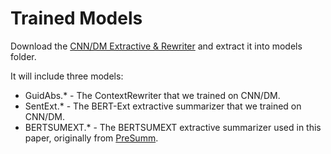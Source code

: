# Trained Models

Download the [CNN/DM Extractive & Rewriter](https://drive.google.com/file/d/1xE56IheBEcLK9bY-XG6ka9iRyv5LLUNt/view) and extract it into models folder.

It will include three models:
* GuidAbs.*  - The ContextRewriter that we trained on CNN/DM.
* SentExt.*  - The BERT-Ext extractive summarizer that we trained on CNN/DM.
* BERTSUMEXT.* - The BERTSUMEXT extractive summarizer used in this paper, originally from [PreSumm](https://github.com/nlpyang/PreSumm).